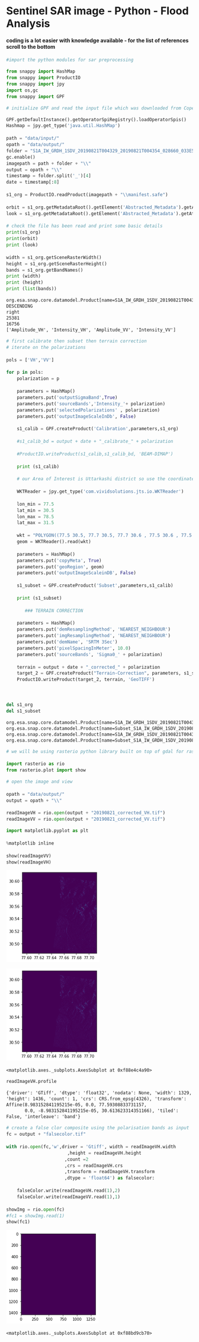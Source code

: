 # Sentinel SAR image - Python - Flood Analysis

#### coding is a lot easier with knowledge available - for the list of references scroll to the bottom

```python
#import the python modules for sar preprocessing
```


```python
from snappy import HashMap
from snappy import ProductIO
from snappy import jpy
import os,gc
from snappy import GPF

```


```python
# initialize GPF and read the input file which was downloaded from Copernicus website
```


```python
GPF.getDefaultInstance().getOperatorSpiRegistry().loadOperatorSpis()
Hashmap = jpy.get_type('java.util.HashMap')

path = "data/input/"
opath = "data/output/"
folder = "S1A_IW_GRDH_1SDV_20190821T004329_20190821T004354_028660_033E51_6F6F.SAFE"
gc.enable()
imagepath = path + folder + "\\"
output = opath + "\\"
timestamp = folder.split('_')[4]
date = timestamp[:8]

s1_org = ProductIO.readProduct(imagepath + "\\manifest.safe")

orbit = s1_org.getMetadataRoot().getElement('Abstracted_Metadata').getAttribute('PASS').getData()
look = s1_org.getMetadataRoot().getElement('Abstracted_Metadata').getAttribute('antenna_pointing').getData()

# check the file has been read and print some basic details 
print(s1_org)
print(orbit)
print (look)

width = s1_org.getSceneRasterWidth()
height = s1_org.getSceneRasterHeight()
bands = s1_org.getBandNames()
print (width)
print (height)
print (list(bands))
```

    org.esa.snap.core.datamodel.Product[name=S1A_IW_GRDH_1SDV_20190821T004329_20190821T004354_028660_033E51_6F6F]
    DESCENDING
    right
    25381
    16756
    ['Amplitude_VH', 'Intensity_VH', 'Amplitude_VV', 'Intensity_VV']
    


```python
# first calibrate then subset then terrain correction
# iterate on the polarizations

pols = ['VH','VV']
    
for p in pols:
    polarization = p
        
    parameters = HashMap()
    parameters.put('outputSigmaBand',True)
    parameters.put('sourceBands','Intensity_'+ polarization)
    parameters.put('selectedPolarizations' , polarization)
    parameters.put('outputImageScaleInDb', False)
        
    s1_calib = GPF.createProduct('Calibration',parameters,s1_org)
        
    #s1_calib_bd = output + date + "_calibrate_" + polarization
        
    #ProductIO.writeProduct(s1_calib,s1_calib_bd, 'BEAM-DIMAP')
        
    print (s1_calib)
    
    # our Area of Interest is Uttarkashi district so use the coordinates to create geometry to pass to GPF 
    
    WKTReader = jpy.get_type('com.vividsolutions.jts.io.WKTReader')

    lon_min = 77.5
    lat_min = 30.5
    lon_max = 78.5
    lat_max = 31.5

    wkt = "POLYGON((77.5 30.5, 77.7 30.5, 77.7 30.6 , 77.5 30.6 , 77.5 30.5))"
    geom = WKTReader().read(wkt)

    parameters = HashMap()
    parameters.put('copyMeta', True)
    parameters.put('geoRegion', geom)
    parameters.put('outputImageScaleinDB', False)

    s1_subset = GPF.createProduct('Subset',parameters,s1_calib)

    print (s1_subset)

       ### TERRAIN CORRECTION
 
    parameters = HashMap()     
    parameters.put('demResamplingMethod', 'NEAREST_NEIGHBOUR') 
    parameters.put('imgResamplingMethod', 'NEAREST_NEIGHBOUR') 
    parameters.put('demName', 'SRTM 3Sec') 
    parameters.put('pixelSpacingInMeter', 10.0) 
    parameters.put('sourceBands', 'Sigma0_' + polarization)
 
    terrain = output + date + "_corrected_" + polarization 
    target_2 = GPF.createProduct("Terrain-Correction", parameters, s1_subset) 
    ProductIO.writeProduct(target_2, terrain, 'GeoTIFF')
    
    
    
del s1_org
del s1_subset

```

    org.esa.snap.core.datamodel.Product[name=S1A_IW_GRDH_1SDV_20190821T004329_20190821T004354_028660_033E51_6F6F_Cal]
    org.esa.snap.core.datamodel.Product[name=Subset_S1A_IW_GRDH_1SDV_20190821T004329_20190821T004354_028660_033E51_6F6F_Cal]
    org.esa.snap.core.datamodel.Product[name=S1A_IW_GRDH_1SDV_20190821T004329_20190821T004354_028660_033E51_6F6F_Cal]
    org.esa.snap.core.datamodel.Product[name=Subset_S1A_IW_GRDH_1SDV_20190821T004329_20190821T004354_028660_033E51_6F6F_Cal]
    


```python
# we will be using rasterio python library built on top of gdal for raster processing

import rasterio as rio
from rasterio.plot import show

```


```python
# open the image and view 

opath = "data/output/"
output = opath + "\\"

readImageVH = rio.open(output + "20190821_corrected_VH.tif")
readImageVV = rio.open(output + "20190821_corrected_VV.tif")
```


```python
import matplotlib.pyplot as plt

%matplotlib inline

show(readImageVV)
show(readImageVH)


```


![png](output_7_0.png)



![png](output_7_1.png)





    <matplotlib.axes._subplots.AxesSubplot at 0xf88e4c4a90>




```python
readImageVH.profile
```




    {'driver': 'GTiff', 'dtype': 'float32', 'nodata': None, 'width': 1329, 'height': 1436, 'count': 1, 'crs': CRS.from_epsg(4326), 'transform': Affine(8.983152841195215e-05, 0.0, 77.59308833731157,
           0.0, -8.983152841195215e-05, 30.613623314351166), 'tiled': False, 'interleave': 'band'}




```python
# create a false clor composite using the polarisation bands as input
fc = output + "falsecolor.tif"

with rio.open(fc,'w',driver = 'Gtiff', width = readImageVH.width
                       ,height = readImageVH.height
                      ,count =2
                      ,crs = readImageVH.crs
                      ,transform = readImageVH.transform
                      ,dtype = 'float64') as falsecolor:
    
    falseColor.write(readImageVH.read(1),2)
    falseColor.write(readImageVV.read(1),1)

showImg = rio.open(fc)
#fc1 = showImg.read(1)
show(fc1)


```


![png](output_9_0.png)





    <matplotlib.axes._subplots.AxesSubplot at 0xf88bd9cb70>

